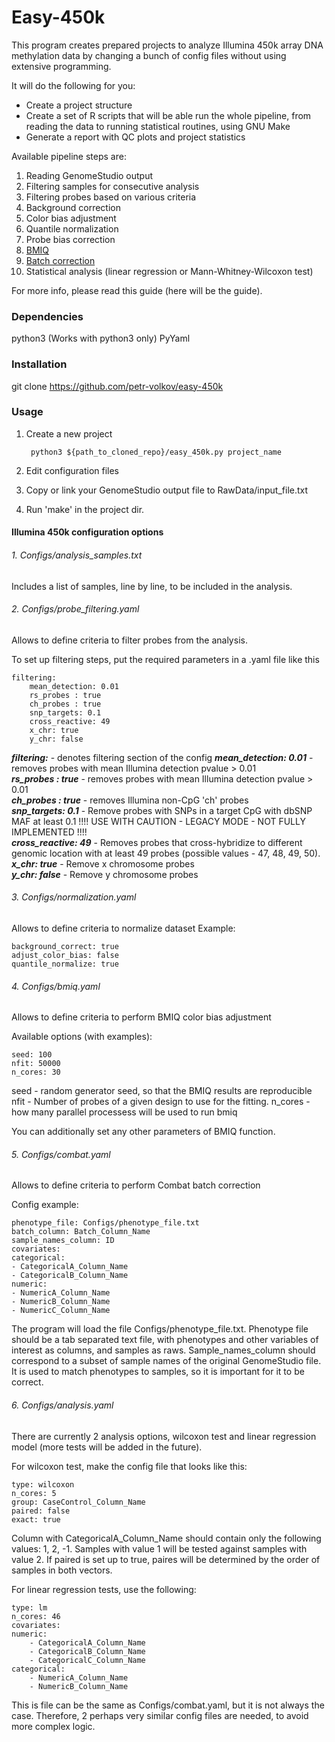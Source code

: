 # Easy-450k

This program creates prepared projects to analyze Illumina 450k array DNA methylation data 
by changing a bunch of config files without using extensive programming.


It will do the following for you:

- Create a project structure
- Create a set of R scripts that will be able run the whole pipeline, from reading the data to 
running statistical routines, using GNU Make
- Generate a report with QC plots and project statistics

Available pipeline steps are:

1. Reading GenomeStudio output
2. Filtering samples for consecutive analysis
3. Filtering probes based on various criteria
4. Background correction
5. Color bias adjustment
6. Quantile normalization
6. Probe bias correction
6. [BMIQ](http://www.ncbi.nlm.nih.gov/pubmed/23175756) 
7. [Batch correction](http://www.ncbi.nlm.nih.gov/pubmed/16632515)
8. Statistical analysis (linear regression or Mann-Whitney-Wilcoxon test)

For more info, please read this guide (here will be the guide).

### Dependencies ###

python3 (Works with python3 only)
PyYaml

### Installation ###

git clone https://github.com/petr-volkov/easy-450k

### Usage ###

1. Create a new project
        
        python3 ${path_to_cloned_repo}/easy_450k.py project_name
        
2. Edit configuration files

3. Copy or link your GenomeStudio output file to RawData/input_file.txt

4. Run 'make' in the project dir.

#### Illumina 450k configuration options ####

###### 1. Configs/analysis_samples.txt
Includes a list of samples, line by line, to be included in the analysis.

###### 2. Configs/probe_filtering.yaml
Allows to define criteria to filter probes from the analysis.

To set up filtering steps, put the required parameters in a .yaml file like this

    filtering:
        mean_detection: 0.01
        rs_probes : true
        ch_probes : true
        snp_targets: 0.1
        cross_reactive: 49
        x_chr: true
        y_chr: false

***filtering:*** - denotes filtering section of the config
***mean_detection: 0.01*** - removes probes with mean Illumina detection pvalue > 0.01  
***rs_probes : true*** - removes probes with mean Illumina detection pvalue > 0.01  
***ch_probes : true*** - removes Illumina non-CpG 'ch' probes  
***snp_targets: 0.1*** - Remove probes with SNPs in a target CpG with dbSNP MAF at least 0.1 !!!! USE WITH CAUTION - LEGACY MODE - NOT FULLY IMPLEMENTED !!!!  
***cross_reactive: 49*** - Removes probes that cross-hybridize to different genomic location with at least 49 probes (possible values - 47, 48, 49, 50).  
***x_chr: true*** - Remove x chromosome probes  
***y_chr: false*** - Remove y chromosome probes


###### 3. Configs/normalization.yaml
Allows to define criteria to normalize dataset
Example:

	background_correct: true
    adjust_color_bias: false
	quantile_normalize: true

###### 4. Configs/bmiq.yaml
Allows to define criteria to perform BMIQ color bias adjustment

Available options (with examples):

	seed: 100
	nfit: 50000
	n_cores: 30

seed - random generator seed, so that the BMIQ results are reproducible
nfit - Number of probes of a given design to use for the fitting. 
n_cores - how many parallel processess will be used to run bmiq

You can additionally set any other parameters of BMIQ function.

###### 5. Configs/combat.yaml
Allows to define criteria to perform Combat batch correction

Config example:

	phenotype_file: Configs/phenotype_file.txt
	batch_column: Batch_Column_Name
	sample_names_column: ID
	covariates:
	categorical:
    - CategoricalA_Column_Name
    - CategoricalB_Column_Name
	numeric:
	- NumericA_Column_Name
	- NumericB_Column_Name
	- NumericC_Column_Name	

The program will load the file Configs/phenotype_file.txt. Phenotype file should be a tab 
separated text file, with phenotypes and other variables of interest as columns, and samples as raws.
Sample\_names\_column should correspond to a subset of sample names of the original GenomeStudio file.
It is used to match phenotypes to samples, so it is important for it to be correct.

###### 6. Configs/analysis.yaml

There are currently 2 analysis options, wilcoxon test and linear regression model (more tests will be added in the future).

For wilcoxon test, make the config file that looks like this:

	type: wilcoxon
	n_cores: 5
	group: CaseControl_Column_Name
	paired: false
	exact: true
	
	
Column with CategoricalA\_Column\_Name should contain only the following values: 1, 2, -1.
Samples with value 1 will be tested against samples with value 2. 
If paired is set up to true, paires will be determined by the order of samples in both vectors.

For linear regression tests, use the following:

	type: lm
	n_cores: 46
	covariates:
    numeric:
		- CategoricalA_Column_Name
		- CategoricalB_Column_Name
		- CategoricalC_Column_Name
    categorical:
		- NumericA_Column_Name
		- NumericB_Column_Name

This is file can be the same as Configs/combat.yaml, but it is not always the case. 
Therefore, 2 perhaps very similar config files are needed, to avoid more complex logic.



	
